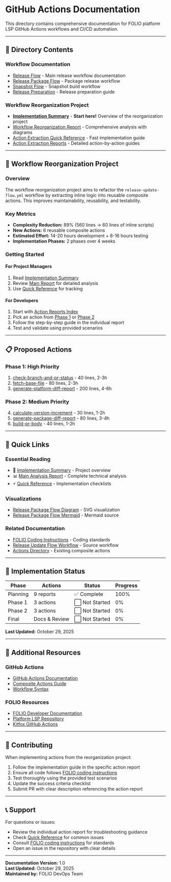 # GitHub Actions Documentation

This directory contains comprehensive documentation for FOLIO platform LSP GitHub Actions workflows and CI/CD automation.

---

## 📁 Directory Contents

### Workflow Documentation
- [Release Flow](./release-flow.md) - Main release workflow documentation
- [Release Package Flow](./release-package-flow.md) - Package release workflow
- [Snapshot Flow](./snapshot-flow.md) - Snapshot build workflow
- [Release Preparation](./release-preparation.md) - Release preparation guide

### Workflow Reorganization Project
- [**Implementation Summary**](./IMPLEMENTATION-SUMMARY.md) - **Start here!** Overview of the reorganization project
- [Workflow Reorganization Report](./workflow-reorganization-report.md) - Comprehensive analysis with diagrams
- [Action Extraction Quick Reference](./action-extraction-quick-reference.md) - Fast implementation guide
- [Action Extraction Reports](./action-extraction-reports/README.md) - Detailed action-by-action guides

---

## 🎯 Workflow Reorganization Project

### Overview
The workflow reorganization project aims to refactor the `release-update-flow.yml` workflow by extracting inline logic into reusable composite actions. This improves maintainability, reusability, and testability.

### Key Metrics
- **Complexity Reduction:** 89% (560 lines → 60 lines of inline scripts)
- **New Actions:** 6 reusable composite actions
- **Estimated Effort:** 14-20 hours development + 8-16 hours testing
- **Implementation Phases:** 2 phases over 4 weeks

### Getting Started

#### For Project Managers
1. Read [Implementation Summary](./IMPLEMENTATION-SUMMARY.md)
2. Review [Main Report](./workflow-reorganization-report.md) for detailed analysis
3. Use [Quick Reference](./action-extraction-quick-reference.md) for tracking

#### For Developers
1. Start with [Action Reports Index](./action-extraction-reports/README.md)
2. Pick an action from [Phase 1](./action-extraction-reports/phase1-high-priority/) or [Phase 2](./action-extraction-reports/phase2-medium-priority/)
3. Follow the step-by-step guide in the individual report
4. Test and validate using provided scenarios

---

## 📋 Proposed Actions

### Phase 1: High Priority
1. [check-branch-and-pr-status](./action-extraction-reports/phase1-high-priority/01-check-branch-and-pr-status.md) - 40 lines, 2-3h
2. [fetch-base-file](./action-extraction-reports/phase1-high-priority/02-fetch-base-file.md) - 80 lines, 2-3h
3. [generate-platform-diff-report](./action-extraction-reports/phase1-high-priority/03-generate-platform-diff-report.md) - 200 lines, 4-6h

### Phase 2: Medium Priority
4. [calculate-version-increment](./action-extraction-reports/phase2-medium-priority/04-calculate-version-increment.md) - 30 lines, 1-2h
5. [generate-package-diff-report](./action-extraction-reports/phase2-medium-priority/05-generate-package-diff-report.md) - 80 lines, 3-4h
6. [build-pr-body](./action-extraction-reports/phase2-medium-priority/06-build-pr-body.md) - 40 lines, 1-2h

---

## 🔗 Quick Links

### Essential Reading
- 🎯 [Implementation Summary](./IMPLEMENTATION-SUMMARY.md) - Project overview
- 📊 [Main Analysis Report](./workflow-reorganization-report.md) - Complete technical analysis
- ⚡ [Quick Reference](./action-extraction-quick-reference.md) - Implementation checklists

### Visualizations
- [Release Package Flow Diagram](./release-package-flow.svg) - SVG visualization
- [Release Package Flow Mermaid](./release-package-flow.mmd) - Mermaid source

### Related Documentation
- [FOLIO Coding Instructions](../copilot-instructions.md) - Coding standards
- [Release Update Flow Workflow](../workflows/release-update-flow.yml) - Source workflow
- [Actions Directory](../actions/) - Existing composite actions

---

## 🚀 Implementation Status

| Phase | Actions | Status | Progress |
|-------|---------|--------|----------|
| Planning | 9 reports | ✅ Complete | 100% |
| Phase 1 | 3 actions | ⬜ Not Started | 0% |
| Phase 2 | 3 actions | ⬜ Not Started | 0% |
| Final | Docs & Review | ⬜ Not Started | 0% |

**Last Updated:** October 29, 2025

---

## 📖 Additional Resources

### GitHub Actions
- [GitHub Actions Documentation](https://docs.github.com/en/actions)
- [Composite Actions Guide](https://docs.github.com/en/actions/creating-actions/creating-a-composite-action)
- [Workflow Syntax](https://docs.github.com/en/actions/using-workflows/workflow-syntax-for-github-actions)

### FOLIO Resources
- [FOLIO Developer Documentation](https://dev.folio.org/)
- [Platform LSP Repository](https://github.com/folio-org/platform-lsp)
- [Kitfox GitHub Actions](https://github.com/folio-org/kitfox-github)

---

## 🤝 Contributing

When implementing actions from the reorganization project:

1. Follow the implementation guide in the specific action report
2. Ensure all code follows [FOLIO coding instructions](../copilot-instructions.md)
3. Test thoroughly using the provided test scenarios
4. Update the success criteria checklist
5. Submit PR with clear description referencing the action report

---

## 📞 Support

For questions or issues:
- Review the individual action report for troubleshooting guidance
- Check [Quick Reference](./action-extraction-quick-reference.md) for common issues
- Consult [FOLIO coding instructions](../copilot-instructions.md) for standards
- Open an issue in the repository with clear details

---

**Documentation Version:** 1.0  
**Last Updated:** October 29, 2025  
**Maintained by:** FOLIO DevOps Team


